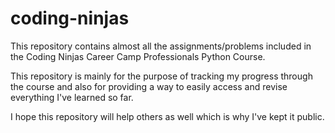 # coding-ninjas
This repository contains almost all the assignments/problems included in the Coding Ninjas Career Camp Professionals Python Course.

This repository is mainly for the purpose of tracking my progress through the course and also 
for providing a way to easily access and revise everything I've learned so far.

I hope this repository will help others as well which is why I've kept it public. 
